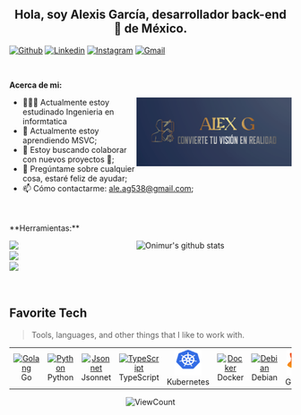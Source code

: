 <!-- Your title -->
<div  align="center">
  
## Hola, soy Alexis García, desarrollador back-end 🚀 de México.

</div>
<!-- Your badges
You can use the website to generate badges: https://shields.io/
-->

[![Github](https://img.shields.io/badge/-Github-000?style=flat&logo=Github&logoColor=white)](https://github.com/Alex-Gar/Alex-Gar)
[![Linkedin](https://img.shields.io/badge/-LinkedIn-blue?style=flat&logo=Linkedin&logoColor=white)](www.linkedin.com/in/alex-garcia-73a915314)
[![Instagram](https://img.shields.io/badge/-Instagram-c13584?style=flat&labelColor=c13584&logo=instagram&logoColor=white)](https://www.instagram.com/_alexgar/)
[![Gmail](https://img.shields.io/badge/-Gmail-c14438?style=flat&logo=Gmail&logoColor=white)](mailto:ale.ag538@gmail.com)

&nbsp;

<!-- Talking about you -->
**Acerca de mi:**

<!-- Any image aligned to the right. Beware the width -->
<img width="55%" align="right" alt="Github" src="https://github.com/Alex-Gar/Alex-Gar/blob/main/logo_r.png?raw=true" />

- 👨🏽‍💻 Actualmente estoy estudinado Ingenieria en informtatica
- 🌱 Actualmente estoy aprendiendo MSVC;
- 👯 Estoy buscando colaborar con nuevos proyectos 🤝;
- 💬 Pregúntame sobre cualquier cosa, estaré feliz de ayudar;
- 📫 Cómo contactarme: ale.ag538@gmail.com;

<br />
<br />
**Herramientas:** 

<!-- Your github readme stats
You can use this api: https://github.com/anuraghazra/github-readme-stats
-->
<p>
  <a href="https://github.com/Alex-Gar/Alex-Gar">
    <img width="55%" align="right" alt="Onimur's github stats" src="https://github-readme-stats.vercel.app/api?username=Alex-Gar&show_icons=true&hide_border=true" />
  </a>

  <!-- Your languages and tools. Be careful with the alignment. 
  You can use this sites to get logos: https://www.vectorlogo.zone or https://simpleicons.org/
  -->
  <code><img width="10%" src="https://www.vectorlogo.zone/logos/java/java-ar21.svg"></code>
  <br />
  <code><img width="10%" src="https://www.vectorlogo.zone/logos/mysql/mysql-ar21.svg"></code>
  <br />
  <code><img width="10%" src="https://www.vectorlogo.zone/logos/git-scm/git-scm-ar21.svg"></code>
</p>


<br>

<h2 align="left" id="macropower-tech">Favorite Tech</h2>

> Tools, languages, and other things that I like to work with.

<table>
  <tr>
    <td align="center" width="96">
      <a href="#macropower-tech">
        <img src="./img/go-flat.svg" width="48" height="48" alt="Golang" />
      </a>
      <br>Go
    </td>
    <td align="center" width="96">
      <a href="#macropower-tech">
        <img src="./img/python-original.svg" width="48" height="48" alt="Python" />
      </a>
      <br>Python
    </td>
    <td align="center" width="96">
      <a href="#macropower-tech">
        <img src="https://jsonnet.org/img/isologo.svg" width="48" height="48" alt="Jsonnet" />
      </a>
      <br>Jsonnet
    </td>
    <td align="center" width="96">
      <a href="#macropower-tech">
        <img src="./img/typescript-original.svg" width="48" height="48" alt="TypeScript" />
      </a>
      <br>TypeScript
    </td>
    <td align="center" width="96">
      <a href="#macropower-tech" >
        <img src="https://raw.githubusercontent.com/cncf/artwork/master/projects/kubernetes/icon/color/kubernetes-icon-color.svg" width="48" height="48" alt="Kubernetes" />
      </a>
      <br>Kubernetes
    </td>
    <td align="center" width="96"> 
      <a href="#macropower-tech" >
        <img src="./img/docker-original.svg" width="48" height="48" alt="Docker" />
      </a>
      <br>Docker
    </td>
    <td align="center"  width="96">
      <a href="#macropower-tech">
        <img src="./img/debian-original.svg" width="48" height="48" alt="Debian" />
      </a>
      <br>Debian
    </td>
    <td align="center" width="96">
      <a href="#macropower-tech" >
        <img src="https://raw.githubusercontent.com/grafana/grafana/master/public/img/grafana_icon.svg" width="48" height="48" alt="Grafana" />
      </a>
      <br>Grafana
    </td>
  </tr>
</table>


<!-- Your hits or visitors
site: http://hits.dwyl.com or https://visitor-badge.glitch.me
Both apis are in trouble due to the number of requests, if you know any other to register visitors, great
-->
<p align="center">
  <img alt="ViewCount" src="https://views.whatilearened.today/views/github/onimur/onimur.svg" />
</p>
